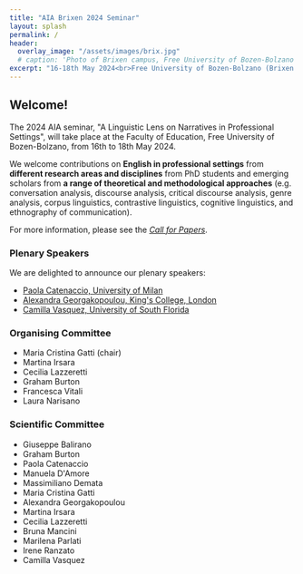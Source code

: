 ```yaml
---
title: "AIA Brixen 2024 Seminar"
layout: splash
permalink: /
header:
  overlay_image: "/assets/images/brix.jpg"
  # caption: 'Photo of Brixen campus, Free University of Bozen-Bolzano'
excerpt: "16-18th May 2024<br>Free University of Bozen-Bolzano (Brixen campus)"
---
```


## Welcome!

The 2024 AIA seminar, "A Linguistic Lens on Narratives in Professional Settings", will take place at the Faculty of Education, Free University of Bozen-Bolzano, from 16th to 18th May 2024.

We welcome contributions on **English in professional settings** from **different research areas and disciplines** from PhD students and emerging scholars from **a range of theoretical and methodological approaches** (e.g. conversation analysis, discourse analysis, critical discourse analysis, genre analysis, corpus linguistics, contrastive linguistics, cognitive linguistics, and ethnography of communication).

For more information, please see the _[Call for Papers](https://gfburton.github.io/aiabrixen2024/cfp/)_.


### Plenary Speakers

We are delighted to announce our plenary speakers:

* [Paola Catenaccio, University of Milan](https://www.unimi.it/en/ugov/person/paola-catenaccio)
* [Alexandra Georgakopoulou, King's College, London](https://www.kcl.ac.uk/people/alexandra-georgakopoulou)
* [Camilla Vasquez, University of South Florida](https://www.usf.edu/arts-sciences/departments/world-languages/about-us/c-vasquez.aspx)


### Organising  Committee

* Maria Cristina Gatti (chair)
* Martina Irsara
* Cecilia Lazzeretti
* Graham Burton
* Francesca Vitali
* Laura Narisano


### Scientific Committee

* Giuseppe Balirano
* Graham Burton
* Paola Catenaccio
* Manuela D'Amore
* Massimiliano Demata
* Maria Cristina Gatti
* Alexandra Georgakopoulou
* Martina Irsara
* Cecilia Lazzeretti 
* Bruna Mancini
* Marilena Parlati
* Irene Ranzato
* Camilla Vasquez
